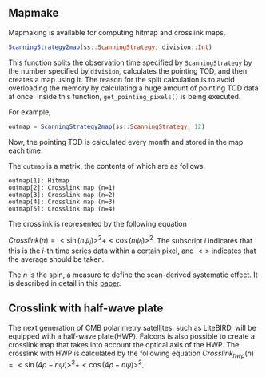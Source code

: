 ## Mapmake

Mapmaking is available for computing hitmap and crosslink maps.
```julia
ScanningStrategy2map(ss::ScanningStrategy, division::Int)
```
This function splits the observation time specified by `ScanningStrategy` by the number specified by `division`, calculates the pointing TOD, and then creates a map using it.
The reason for the split calculation is to avoid overloading the memory by calculating a huge amount of pointing TOD data at once.
Inside this function, `get_pointing_pixels()` is being executed.

For example,
```julia
outmap = ScanningStrategy2map(ss::ScanningStrategy, 12)
```
Now, the pointing TOD is calculated every month and stored in the map each time.

The `outmap` is a matrix, the contents of which are as follows.
```
outmap[1]: Hitmap
outmap[2]: Crosslink map (n=1)
outmap[3]: Crosslink map (n=2)
outmap[4]: Crosslink map (n=3)
outmap[5]: Crosslink map (n=4)
```
The crosslink is represented by the following equation

$Crosslink(n)=<\sin(n\psi_i)>^2+<\cos(n\psi_i)>^2$.
The subscript $i$ indicates that this is the $i$-th time series data within a certain pixel, and $< >$ indicates that the average should be taken.

The $n$ is the spin, a measure to define the scan-derived systematic effect. It is described in detail in this [paper](https://arxiv.org/abs/2008.00011).

## Crosslink with half-wave plate
The next generation of CMB polarimetry satellites, such as LiteBIRD, will be equipped with a half-wave plate(HWP). Falcons is also possible to create a crosslink map that takes into account the optical axis of the HWP.
The crosslink with HWP is calculated by the following equation
$Crosslink_{hwp}(n)=<\sin(4\rho-n\psi)>^2+<\cos(4\rho-n\psi)>^2$.